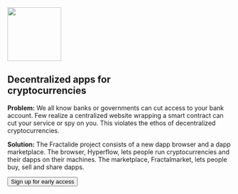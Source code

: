 <section id="stack">
    <div class="header_background_home">
        <div class="header_content_stack">
            <div class="container">
                <div class="row">
                    <div class="col-xs-12">
                        <div class="text-center">
                            <img src="/img/stack-min.png" width="121px" />
                            <h1 class="section_heading_white">Decentralized apps for<br>cryptocurrencies</h1>
                        </div>
                    </div>
                    <div class="col-xs-offset-2 col-xs-8">
                        <div class="text-center">
                            <p class="text_white">
                                <b class="text_white">Problem:</b> We all know banks or governments can cut access to your bank account. Few realize a centralized website wrapping a smart contract can cut your service or spy on you. This violates the ethos of decentralized cryptocurrencies.
                            </p>
                            <p class="text_white">
                                <b class="text_white">Solution:</b> The Fractalide project consists of a new dapp browser and a dapp marketplace. The browser, Hyperflow, lets people run cryptocurrencies and their dapps on their machines. The marketplace, Fractalmarket, lets people buy, sell and share dapps. 
                            </p>
                            <button class="btn btn-lg btn-default" onclick="location.href = 'https://docs.google.com/forms/d/e/1FAIpQLSfJYF5LM5MD-IaEqJAZ-oboUi-IDnGaH7II5yg1_1WfIadhPw/viewform?usp=sf_link';">Sign up for early access</button>
                        </div>
                    </div>
                </div>
            </div>
        </div>
    </div>
</section>
